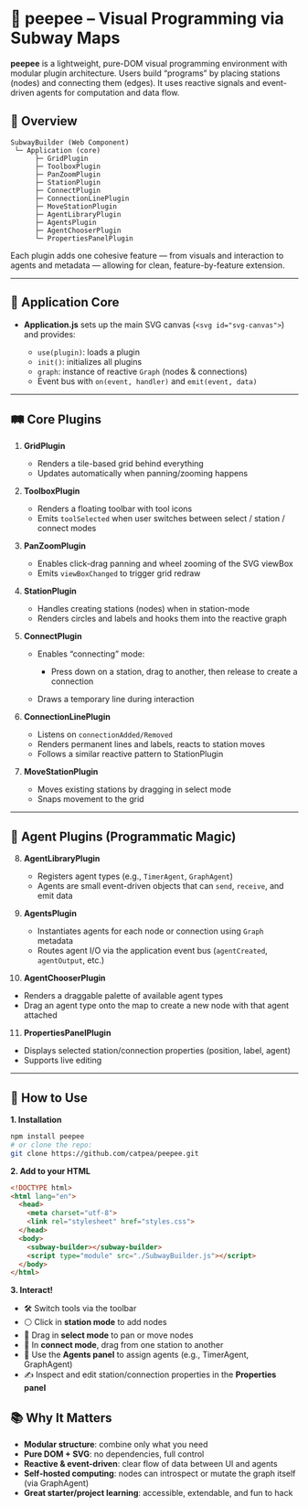 # 📘 peepee – Visual Programming via Subway Maps

**peepee** is a lightweight, pure-DOM visual programming environment with modular plugin architecture. Users build “programs” by placing stations (nodes) and connecting them (edges). It uses reactive signals and event-driven agents for computation and data flow.

## 🔗 Overview

```
SubwayBuilder (Web Component)
 └─ Application (core)
      ├─ GridPlugin
      ├─ ToolboxPlugin
      ├─ PanZoomPlugin
      ├─ StationPlugin
      ├─ ConnectPlugin
      ├─ ConnectionLinePlugin
      ├─ MoveStationPlugin
      ├─ AgentLibraryPlugin
      ├─ AgentsPlugin
      ├─ AgentChooserPlugin
      └─ PropertiesPanelPlugin
```

Each plugin adds one cohesive feature — from visuals and interaction to agents and metadata — allowing for clean, feature-by-feature extension.

---

## 🚂 Application Core

* **Application.js** sets up the main SVG canvas (`<svg id="svg-canvas">`) and provides:

  * `use(plugin)`: loads a plugin
  * `init()`: initializes all plugins
  * `graph`: instance of reactive `Graph` (nodes & connections)
  * Event bus with `on(event, handler)` and `emit(event, data)`

---

## 🛤️ Core Plugins

1. **GridPlugin**

   * Renders a tile-based grid behind everything
   * Updates automatically when panning/zooming happens

2. **ToolboxPlugin**

   * Renders a floating toolbar with tool icons
   * Emits `toolSelected` when user switches between select / station / connect modes

3. **PanZoomPlugin**

   * Enables click-drag panning and wheel zooming of the SVG viewBox
   * Emits `viewBoxChanged` to trigger grid redraw

4. **StationPlugin**

   * Handles creating stations (nodes) when in station-mode
   * Renders circles and labels and hooks them into the reactive graph

5. **ConnectPlugin**

   * Enables “connecting” mode:

     * Press down on a station, drag to another, then release to create a connection
   * Draws a temporary line during interaction

6. **ConnectionLinePlugin**

   * Listens on `connectionAdded/Removed`
   * Renders permanent lines and labels, reacts to station moves
   * Follows a similar reactive pattern to StationPlugin

7. **MoveStationPlugin**

   * Moves existing stations by dragging in select mode
   * Snaps movement to the grid

---

## 🤖 Agent Plugins (Programmatic Magic)

8. **AgentLibraryPlugin**

   * Registers agent types (e.g., `TimerAgent`, `GraphAgent`)
   * Agents are small event-driven objects that can `send`, `receive`, and emit data

9. **AgentsPlugin**

   * Instantiates agents for each node or connection using `Graph` metadata
   * Routes agent I/O via the application event bus (`agentCreated`, `agentOutput`, etc.)

10. **AgentChooserPlugin**

* Renders a draggable palette of available agent types
* Drag an agent type onto the map to create a new node with that agent attached

11. **PropertiesPanelPlugin**

* Displays selected station/connection properties (position, label, agent)
* Supports live editing

---

## 🧩 How to Use

**1. Installation**

```bash
npm install peepee
# or clone the repo:
git clone https://github.com/catpea/peepee.git
```

**2. Add to your HTML**

```html
<!DOCTYPE html>
<html lang="en">
  <head>
    <meta charset="utf-8">
    <link rel="stylesheet" href="styles.css">
  </head>
  <body>
    <subway-builder></subway-builder>
    <script type="module" src="./SubwayBuilder.js"></script>
  </body>
</html>
```

**3. Interact!**

* 🛠 Switch tools via the toolbar
* ⚪ Click in **station mode** to add nodes
* 📏 Drag in **select mode** to pan or move nodes
* 🔗 In **connect mode**, drag from one station to another
* 🧪 Use the **Agents panel** to assign agents (e.g., TimerAgent, GraphAgent)
* ✍️ Inspect and edit station/connection properties in the **Properties panel**

## 📚 Why It Matters

* **Modular structure**: combine only what you need
* **Pure DOM + SVG**: no dependencies, full control
* **Reactive & event-driven**: clear flow of data between UI and agents
* **Self-hosted computing**: nodes can introspect or mutate the graph itself (via GraphAgent)
* **Great starter/project learning**: accessible, extendable, and fun to hack
